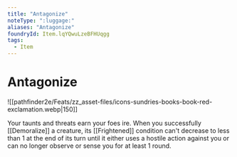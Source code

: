```yaml
---
title: "Antagonize"
noteType: ":luggage:"
aliases: "Antagonize"
foundryId: Item.lqYQwuLzeBFHUqgg
tags:
  - Item
---
```


# Antagonize
![[pathfinder2e/Feats/zz_asset-files/icons-sundries-books-book-red-exclamation.webp|150]]

Your taunts and threats earn your foes ire. When you successfully [[Demoralize]] a creature, its [[Frightened]] condition can't decrease to less than 1 at the end of its turn until it either uses a hostile action against you or can no longer observe or sense you for at least 1 round.
